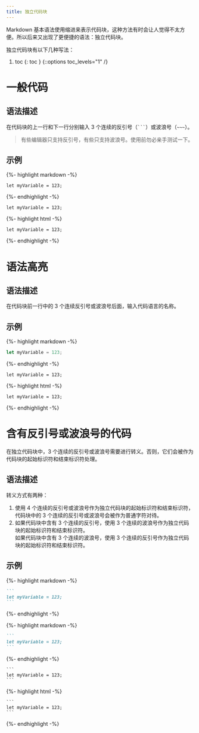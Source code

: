 ```yaml
---
title: 独立代码块
---
```


Markdown 基本语法使用缩进来表示代码块，这种方法有时会让人觉得不太方便。所以后来又出现了更便捷的语法：独立代码块。

独立代码块有以下几种写法：

1. toc
{: toc }
{::options toc_levels="1" /}

# 一般代码

## 语法描述

在代码块的上一行和下一行分别输入 3 个连续的反引号（```` ``` ````）或波浪号（`~~~`）。

> 有些编辑器只支持反引号，有些只支持波浪号。使用前勿必亲手测试一下。

## 示例

{%- highlight markdown -%}
```
let myVariable = 123;
```
{%- endhighlight -%}

<div class='exmp'>
  <div class='exmp-container'>
    <pre><code><div>let myVariable = 123;</div></code></pre>
  </div>
</div>

{%- highlight html -%}
<pre><code><div>let myVariable = 123;
</div></code></pre>
{%- endhighlight -%}

# 语法高亮

## 语法描述

在代码块前一行中的 3 个连续反引号或波浪号后面，输入代码语言的名称。

## 示例

{%- highlight markdown -%}
```js
let myVariable = 123;
```
{%- endhighlight -%}

<div class='exmp'>
  <div class='exmp-container'>
    <pre><code class="language-js"><div><span class="hljs-keyword">let</span> myVariable = <span class="hljs-number">123</span>;</div></code></pre>
  </div>
</div>


{%- highlight html -%}
<pre><code class="language-js"><div><span class="hljs-keyword">let</span> myVariable = <span class="hljs-number">123</span>;</div></code></pre>
{%- endhighlight -%}

# 含有反引号或波浪号的代码

在独立代码块中，3 个连续的反引号或波浪号需要进行转义。否则，它们会被作为代码块的起始标识符和结束标识符处理。

## 语法描述

转义方式有两种：

1. 使用 4 个连续的反引号或波浪号作为独立代码块的起始标识符和结束标识符，代码块中的 3 个连续的反引号或波浪号会被作为普通字符对待。
2. 如果代码块中含有 3 个连续的反引号，使用 3 个连续的波浪号作为独立代码块的起始标识符和结束标识符。  
如果代码块中含有 3 个连续的波浪号，使用 3 个连续的反引号作为独立代码块的起始标识符和结束标识符。

## 示例

{%- highlight markdown -%}
````markdown
```
let myVariable = 123;
```
````
{%- endhighlight -%}

{%- highlight markdown -%}
~~~markdown
```
let myVariable = 123;
```
~~~
{%- endhighlight -%}

<div class='exmp'>
<div class='exmp-container'>
<pre><code class="language-markdown">```
let myVariable = 123;
```</code></pre>
</div>
</div>


{%- highlight html -%}
<pre><code class="language-markdown">```
let myVariable = 123;
```</code></pre>
{%- endhighlight -%}
